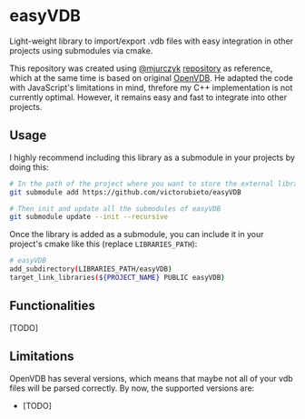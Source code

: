 # easyVDB
Light-weight library to import/export .vdb files with easy integration in other projects using submodules via cmake.

This repository was created using [@mjurczyk](https://github.com/mjurczyk) [repository](https://github.com/mjurczyk/openvdb) as reference, which at the same time is based on original [OpenVDB](https://github.com/AcademySoftwareFoundation/openvdb/tree/master/openvdb/openvdb). He adapted the code with JavaScript's limitations in mind, threfore my C++ implementation is not currently optimal. However, it remains easy and fast to integrate into other projects.

## Usage
I highly recommend including this library as a submodule in your projects by doing this:

```bash
# In the path of the project where you want to store the external libraries
git submodule add https://github.com/victorubieto/easyVDB

# Then init and update all the submodules of easyVDB
git submodule update --init --recursive
```

Once the library is added as a submodule, you can include it in your project's cmake like this (replace `LIBRARIES_PATH`):

```bash
# easyVDB
add_subdirectory(LIBRARIES_PATH/easyVDB)
target_link_libraries(${PROJECT_NAME} PUBLIC easyVDB)
```

## Functionalities
[TODO]

## Limitations
OpenVDB has several versions, which means that maybe not all of your vdb files will be parsed correctly. By now, the supported versions are:
- [TODO]
